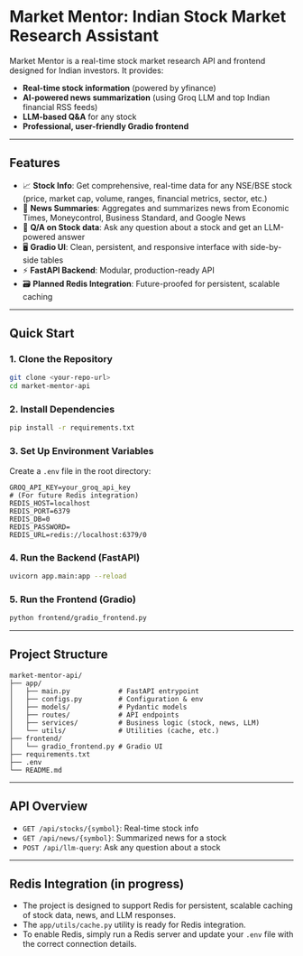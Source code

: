 # Market Mentor: Indian Stock Market Research Assistant

Market Mentor is a real-time stock market research API and frontend designed for Indian investors. It provides:
- **Real-time stock information** (powered by yfinance)
- **AI-powered news summarization** (using Groq LLM and top Indian financial RSS feeds)
- **LLM-based Q&A** for any stock
- **Professional, user-friendly Gradio frontend**

---

## Features

- 📈 **Stock Info**: Get comprehensive, real-time data for any NSE/BSE stock (price, market cap, volume, ranges, financial metrics, sector, etc.)
- 📰 **News Summaries**: Aggregates and summarizes news from Economic Times, Moneycontrol, Business Standard, and Google News
- 🤖 **Q/A on Stock data**: Ask any question about a stock and get an LLM-powered answer
- 🖥️ **Gradio UI**: Clean, persistent, and responsive interface with side-by-side tables
- ⚡ **FastAPI Backend**: Modular, production-ready API
- 🗃️ **Planned Redis Integration**: Future-proofed for persistent, scalable caching

---

## Quick Start

### 1. Clone the Repository
```sh
git clone <your-repo-url>
cd market-mentor-api
```

### 2. Install Dependencies
```sh
pip install -r requirements.txt
```

### 3. Set Up Environment Variables
Create a `.env` file in the root directory:
```
GROQ_API_KEY=your_groq_api_key
# (For future Redis integration)
REDIS_HOST=localhost
REDIS_PORT=6379
REDIS_DB=0
REDIS_PASSWORD=
REDIS_URL=redis://localhost:6379/0
```

### 4. Run the Backend (FastAPI)
```sh
uvicorn app.main:app --reload
```

### 5. Run the Frontend (Gradio)
```sh
python frontend/gradio_frontend.py
```

---

## Project Structure
```
market-mentor-api/
├── app/
│   ├── main.py            # FastAPI entrypoint
│   ├── configs.py         # Configuration & env
│   ├── models/            # Pydantic models
│   ├── routes/            # API endpoints
│   ├── services/          # Business logic (stock, news, LLM)
│   └── utils/             # Utilities (cache, etc.)
├── frontend/
│   └── gradio_frontend.py # Gradio UI
├── requirements.txt
├── .env
└── README.md
```

---

## API Overview

- `GET /api/stocks/{symbol}`: Real-time stock info
- `GET /api/news/{symbol}`: Summarized news for a stock
- `POST /api/llm-query`: Ask any question about a stock

---

## Redis Integration (in progress)
- The project is designed to support Redis for persistent, scalable caching of stock data, news, and LLM responses.
- The `app/utils/cache.py` utility is ready for Redis integration.
- To enable Redis, simply run a Redis server and update your `.env` file with the correct connection details.
